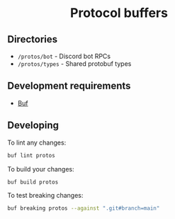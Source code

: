 <div align="center">

# Protocol buffers

</div>

## Directories

- `/protos/bot` - Discord bot RPCs
- `/protos/types` - Shared protobuf types

## Development requirements

- [Buf](https://buf.build)

## Developing

To lint any changes:

```bash
buf lint protos
```

To build your changes:

```bash
buf build protos
```

To test breaking changes:

```bash
buf breaking protos --against ".git#branch=main"
```
